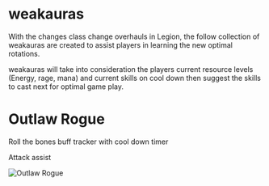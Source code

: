 # weakauras
With the changes class change overhauls in Legion, the follow collection of weakauras are created to assist players in learning the new optimal rotations.

weakauras will take into consideration the players current resource levels (Energy, rage, mana) and current skills on cool down then suggest the skills to cast next for optimal game play.

# Outlaw Rogue

Roll the bones buff tracker with cool down timer

Attack assist

![Outlaw Rogue](http://i.imgur.com/9MmStkJ.png)
